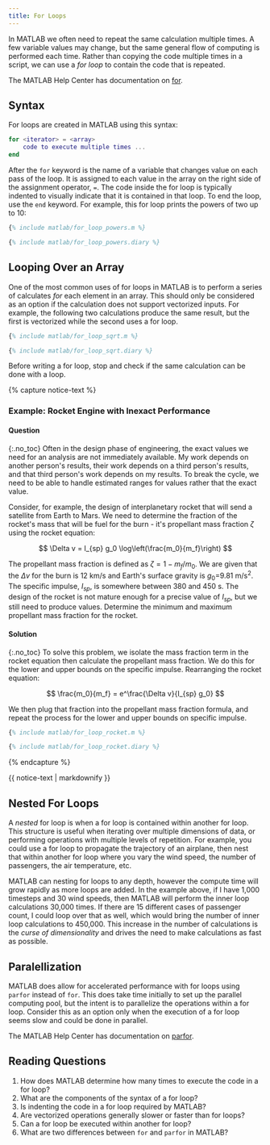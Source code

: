 ```yaml
---
title: For Loops
---
```


In MATLAB we often need to repeat the same calculation multiple times.
A few variable values may change, but the same general flow of computing is performed each time.
Rather than copying the code multiple times in a script, we can use a *for loop* to contain the code that is repeated.

The MATLAB Help Center has documentation on
[for](https://www.mathworks.com/help/matlab/ref/for.html).

## Syntax

For loops are created in MATLAB using this syntax:

```matlab
for <iterator> = <array>
    code to execute multiple times ...
end
```

After the `for` keyword is the name of a variable that changes value on each pass of the loop.
It is assigned to each value in the array on the right side of the assignment operator, `=`.
The code inside the for loop is typically indented to visually indicate that it is contained in that loop.
To end the loop, use the `end` keyword.
For example, this for loop prints the powers of two up to 10:

```matlab
{% include matlab/for_loop_powers.m %}
```

```matlab
{% include matlab/for_loop_powers.diary %}
```

## Looping Over an Array

One of the most common uses of for loops in MATLAB is to perform a series of calculates *for* each element in an array.
This should only be considered as an option if the calculation does not support vectorized inputs.
For example, the following two calculations produce the same result, but the first is vectorized while the second uses a for loop.

```matlab
{% include matlab/for_loop_sqrt.m %}
```

```matlab
{% include matlab/for_loop_sqrt.diary %}
```

Before writing a for loop, stop and check if the same calculation can be done with a loop.

{% capture notice-text %}
### Example: Rocket Engine with Inexact Performance
#### Question
{:.no_toc}
Often in the design phase of engineering, the exact values we need for an analysis are not immediately available.
My work depends on another person's results, their work depends on a third person's results, and that third person's work depends on my results.
To break the cycle, we need to be able to handle estimated ranges for values rather that the exact value. 

Consider, for example, the design of interplanetary rocket that will send a satellite from Earth to Mars.
We need to determine the fraction of the rocket's mass that will be fuel for the burn - it's propellant mass fraction $\zeta$ using the rocket equation:

$$ \Delta v = I_{sp} g_0 \log\left(\frac{m_0}{m_f}\right) $$

The propellant mass fraction is defined as $\zeta = 1 - m_f/m_0$.
We are given that the $\Delta v$ for the burn is 12 km/s and Earth's surface gravity is $g_0$=9.81 m/s<sup>2</sup>.
The specific impulse, $I_{sp}$, is somewhere between 380 and 450 s.
The design of the rocket is not mature enough for a precise value of $I_{sp}$, but we still need to produce values.
Determine the minimum and maximum propellant mass fraction for the rocket.

#### Solution
{:.no_toc}
To solve this problem, we isolate the mass fraction term in the rocket equation then calculate the propellant mass fraction.
We do this for the lower and upper bounds on the specific impulse.
Rearranging the rocket equation:

$$ \frac{m_0}{m_f} = e^\frac{\Delta v}{I_{sp} g_0} $$

We then plug that fraction into the propellant mass fraction formula, and repeat the process for the lower and upper bounds on specific impulse.

```matlab
{% include matlab/for_loop_rocket.m %}
```
```matlab
{% include matlab/for_loop_rocket.diary %}
```

{% endcapture %}

<div class="notice--info">{{ notice-text | markdownify }}</div>

## Nested For Loops

A *nested* for loop is when a for loop is contained within another for loop.
This structure is useful when iterating over multiple dimensions of data, or performing operations with multiple levels of repetition.
For example, you could use a for loop to propagate the trajectory of an airplane, then nest that within another for loop where you vary the wind speed, the number of passengers, the air temperature, etc.

MATLAB can nesting for loops to any depth, however the compute time will grow rapidly as more loops are added.
In the example above, if I have 1,000 timesteps and 30 wind speeds, then MATLAB will perform the inner loop calculations 30,000 times.
If there are 15 different cases of passenger count, I could loop over that as well, which would bring the number of inner loop calculations to 450,000.
This increase in the number of calculations is the *curse of dimensionality* and drives the need to make calculations as fast as possible.

## Paralellization

MATLAB does allow for accelerated performance with for loops using `parfor` instead of `for`.
This does take time initially to set up the parallel computing pool, but the intent is to parallelize the operations within a for loop.
Consider this as an option only when the execution of a for loop seems slow and could be done in parallel.

The MATLAB Help Center has documentation on
[parfor](https://www.mathworks.com/help/parallel-computing/parfor.html).

## Reading Questions

1. How does MATLAB determine how many times to execute the code in a for loop?
1. What are the components of the syntax of a for loop?
1. Is indenting the code in a for loop required by MATLAB?
1. Are vectorized operations generally slower or faster than for loops?
1. Can a for loop be executed within another for loop?
1. What are two differences between `for` and `parfor` in MATLAB?
